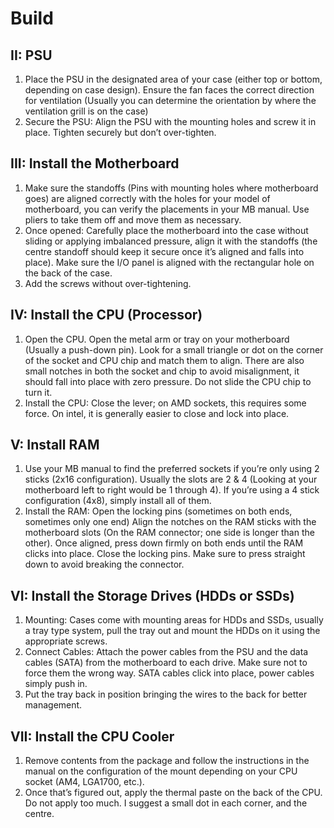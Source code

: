 # Build
## II: PSU
1. Place the PSU in the designated area of your case (either top or bottom, depending on case
   design). Ensure the fan faces the correct direction for ventilation (Usually you can determine the
   orientation by where the ventilation grill is on the case)
2. Secure the PSU: Align the PSU with the mounting holes and screw it in place. Tighten securely but don’t over-tighten.
## III: Install the Motherboard
1. Make sure the standoffs (Pins with mounting holes where motherboard goes) are aligned
   correctly with the holes for your model of motherboard, you can verify the placements in your
   MB manual. Use pliers to take them off and move them as necessary.
2. Once opened: Carefully place the motherboard into the case without sliding or applying
   imbalanced pressure, align it with the standoffs (the centre standoff should keep it secure once
   it’s aligned and falls into place). Make sure the I/O panel is aligned with the rectangular hole on
   the back of the case.
3. Add the screws without over-tightening.
## IV: Install the CPU (Processor)
1. Open the CPU. Open the metal arm or tray on your motherboard (Usually a push-down pin).
   Look for a small triangle or dot on the corner of the socket and CPU chip and match them to
   align. There are also small notches in both the socket and chip to avoid misalignment, it
   should fall into place with zero pressure. Do not slide the CPU chip to turn it.
2. Install the CPU: Close the lever; on AMD sockets, this requires some force. On intel, it is
   generally easier to close and lock into place.
## V: Install RAM
1. Use your MB manual to find the preferred sockets if you’re only using 2 sticks (2x16
   configuration). Usually the slots are 2 & 4 (Looking at your motherboard left to right would be
   1 through 4). If you’re using a 4 stick configuration (4x8), simply install all of them.
2. Install the RAM: Open the locking pins (sometimes on both ends, sometimes only one end)
   Align the notches on the RAM sticks with the motherboard slots (On the RAM connector; one
   side is longer than the other). Once aligned, press down firmly on both ends until the RAM
   clicks into place. Close the locking pins. Make sure to press straight down to avoid breaking the
   connector.
## VI: Install the Storage Drives (HDDs or SSDs)
1. Mounting: Cases come with mounting areas for HDDs and SSDs, usually a tray type system,
   pull the tray out and mount the HDDs on it using the appropriate screws.
2. Connect Cables: Attach the power cables from the PSU and the data cables (SATA) from the
   motherboard to each drive. Make sure not to force them the wrong way. SATA cables click into
   place, power cables simply push in.
3. Put the tray back in position bringing the wires to the back for better management.
## VII: Install the CPU Cooler
1. Remove contents from the package and follow the instructions in the manual on the configuration of the mount depending on your CPU socket (AM4, LGA1700, etc.).
2. Once that’s figured out, apply the thermal paste on the back of the CPU. Do not apply too
   much. I suggest a small dot in each corner, and the centre.
